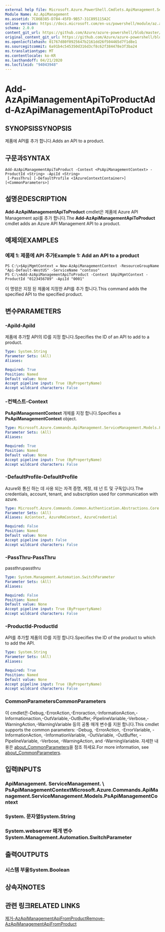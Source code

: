 ```yaml
---
external help file: Microsoft.Azure.PowerShell.Cmdlets.ApiManagement.ServiceManagement.dll-Help.xml
Module Name: Az.ApiManagement
ms.assetid: 7C86B385-D784-45FD-9B57-31C895115A2C
online version: https://docs.microsoft.com/en-us/powershell/module/az.apimanagement/add-azapimanagementapitoproduct
schema: 2.0.0
content_git_url: https://github.com/Azure/azure-powershell/blob/master/src/ApiManagement/ApiManagement/help/Add-AzApiManagementApiToProduct.md
original_content_git_url: https://github.com/Azure/azure-powershell/blob/master/src/ApiManagement/ApiManagement/help/Add-AzApiManagementApiToProduct.md
ms.openlocfilehash: 01767d80f0925647b2161dd26f504465d7f1d8e1
ms.sourcegitcommit: 6a91b4c545350d316d3cf8c62f384478e3f3ba24
ms.translationtype: MT
ms.contentlocale: ko-KR
ms.lasthandoff: 04/21/2020
ms.locfileid: "94043948"
---
```

# <span data-ttu-id="523b9-101">Add-AzApiManagementApiToProduct</span><span class="sxs-lookup"><span data-stu-id="523b9-101">Add-AzApiManagementApiToProduct</span></span>

## <span data-ttu-id="523b9-102">SYNOPSIS</span><span class="sxs-lookup"><span data-stu-id="523b9-102">SYNOPSIS</span></span>
<span data-ttu-id="523b9-103">제품에 API를 추가 합니다.</span><span class="sxs-lookup"><span data-stu-id="523b9-103">Adds an API to a product.</span></span>

## <span data-ttu-id="523b9-104">구문과</span><span class="sxs-lookup"><span data-stu-id="523b9-104">SYNTAX</span></span>

```
Add-AzApiManagementApiToProduct -Context <PsApiManagementContext> -ProductId <String> -ApiId <String>
 [-PassThru] [-DefaultProfile <IAzureContextContainer>] [<CommonParameters>]
```

## <span data-ttu-id="523b9-105">설명은</span><span class="sxs-lookup"><span data-stu-id="523b9-105">DESCRIPTION</span></span>
<span data-ttu-id="523b9-106">**Add-AzApiManagementApiToProduct** cmdlet은 제품에 Azure API Management api를 추가 합니다.</span><span class="sxs-lookup"><span data-stu-id="523b9-106">The **Add-AzApiManagementApiToProduct** cmdlet adds an Azure API Management API to a product.</span></span>

## <span data-ttu-id="523b9-107">예제의</span><span class="sxs-lookup"><span data-stu-id="523b9-107">EXAMPLES</span></span>

### <span data-ttu-id="523b9-108">예제 1: 제품에 API 추가</span><span class="sxs-lookup"><span data-stu-id="523b9-108">Example 1: Add an API to a product</span></span>
```
PS C:\>$ApiMgmtContext = New-AzApiManagementContext -ResourceGroupName "Api-Default-WestUS" -ServiceName "contoso"
PS C:\>Add-AzApiManagementApiToProduct -Context $ApiMgmtContext -ProductId "0123456789" -ApiId "0001"
```

<span data-ttu-id="523b9-109">이 명령은 지정 된 제품에 지정한 API를 추가 합니다.</span><span class="sxs-lookup"><span data-stu-id="523b9-109">This command adds the specified API to the specified product.</span></span>

## <span data-ttu-id="523b9-110">변수</span><span class="sxs-lookup"><span data-stu-id="523b9-110">PARAMETERS</span></span>

### <span data-ttu-id="523b9-111">-ApiId</span><span class="sxs-lookup"><span data-stu-id="523b9-111">-ApiId</span></span>
<span data-ttu-id="523b9-112">제품에 추가할 API의 ID를 지정 합니다.</span><span class="sxs-lookup"><span data-stu-id="523b9-112">Specifies the ID of an API to add to a product.</span></span>

```yaml
Type: System.String
Parameter Sets: (All)
Aliases:

Required: True
Position: Named
Default value: None
Accept pipeline input: True (ByPropertyName)
Accept wildcard characters: False
```

### <span data-ttu-id="523b9-113">-컨텍스트</span><span class="sxs-lookup"><span data-stu-id="523b9-113">-Context</span></span>
<span data-ttu-id="523b9-114">**PsApiManagementContext** 개체를 지정 합니다.</span><span class="sxs-lookup"><span data-stu-id="523b9-114">Specifies a **PsApiManagementContext** object.</span></span>

```yaml
Type: Microsoft.Azure.Commands.ApiManagement.ServiceManagement.Models.PsApiManagementContext
Parameter Sets: (All)
Aliases:

Required: True
Position: Named
Default value: None
Accept pipeline input: True (ByPropertyName)
Accept wildcard characters: False
```

### <span data-ttu-id="523b9-115">-DefaultProfile</span><span class="sxs-lookup"><span data-stu-id="523b9-115">-DefaultProfile</span></span>
<span data-ttu-id="523b9-116">Azure와 통신 하는 데 사용 되는 자격 증명, 계정, 테 넌 트 및 구독입니다.</span><span class="sxs-lookup"><span data-stu-id="523b9-116">The credentials, account, tenant, and subscription used for communication with azure.</span></span>

```yaml
Type: Microsoft.Azure.Commands.Common.Authentication.Abstractions.Core.IAzureContextContainer
Parameter Sets: (All)
Aliases: AzContext, AzureRmContext, AzureCredential

Required: False
Position: Named
Default value: None
Accept pipeline input: False
Accept wildcard characters: False
```

### <span data-ttu-id="523b9-117">-PassThru</span><span class="sxs-lookup"><span data-stu-id="523b9-117">-PassThru</span></span>
<span data-ttu-id="523b9-118">passthru</span><span class="sxs-lookup"><span data-stu-id="523b9-118">passthru</span></span>

```yaml
Type: System.Management.Automation.SwitchParameter
Parameter Sets: (All)
Aliases:

Required: False
Position: Named
Default value: None
Accept pipeline input: True (ByPropertyName)
Accept wildcard characters: False
```

### <span data-ttu-id="523b9-119">-ProductId</span><span class="sxs-lookup"><span data-stu-id="523b9-119">-ProductId</span></span>
<span data-ttu-id="523b9-120">API를 추가할 제품의 ID를 지정 합니다.</span><span class="sxs-lookup"><span data-stu-id="523b9-120">Specifies the ID of the product to which to add the API.</span></span>

```yaml
Type: System.String
Parameter Sets: (All)
Aliases:

Required: True
Position: Named
Default value: None
Accept pipeline input: True (ByPropertyName)
Accept wildcard characters: False
```

### <span data-ttu-id="523b9-121">CommonParameters</span><span class="sxs-lookup"><span data-stu-id="523b9-121">CommonParameters</span></span>
<span data-ttu-id="523b9-122">이 cmdlet은-Debug,-ErrorAction,-Erroraction,-InformationAction,-Informationaction,-OutVariable,-OutBuffer,-PipelineVariable,-Verbose,-WarningAction,-WarningVariable 등의 공통 매개 변수를 지원 합니다.</span><span class="sxs-lookup"><span data-stu-id="523b9-122">This cmdlet supports the common parameters: -Debug, -ErrorAction, -ErrorVariable, -InformationAction, -InformationVariable, -OutVariable, -OutBuffer, -PipelineVariable, -Verbose, -WarningAction, and -WarningVariable.</span></span> <span data-ttu-id="523b9-123">자세한 내용은 [about_CommonParameters](http://go.microsoft.com/fwlink/?LinkID=113216)을 참조 하세요.</span><span class="sxs-lookup"><span data-stu-id="523b9-123">For more information, see [about_CommonParameters](http://go.microsoft.com/fwlink/?LinkID=113216).</span></span>

## <span data-ttu-id="523b9-124">입력</span><span class="sxs-lookup"><span data-stu-id="523b9-124">INPUTS</span></span>

### <span data-ttu-id="523b9-125">ApiManagement. ServiceManagement. \ PsApiManagementContext</span><span class="sxs-lookup"><span data-stu-id="523b9-125">Microsoft.Azure.Commands.ApiManagement.ServiceManagement.Models.PsApiManagementContext</span></span>

### <span data-ttu-id="523b9-126">System. 문자열</span><span class="sxs-lookup"><span data-stu-id="523b9-126">System.String</span></span>

### <span data-ttu-id="523b9-127">System.webserver 매개 변수</span><span class="sxs-lookup"><span data-stu-id="523b9-127">System.Management.Automation.SwitchParameter</span></span>

## <span data-ttu-id="523b9-128">출력</span><span class="sxs-lookup"><span data-stu-id="523b9-128">OUTPUTS</span></span>

### <span data-ttu-id="523b9-129">시스템 부울</span><span class="sxs-lookup"><span data-stu-id="523b9-129">System.Boolean</span></span>

## <span data-ttu-id="523b9-130">상속자</span><span class="sxs-lookup"><span data-stu-id="523b9-130">NOTES</span></span>

## <span data-ttu-id="523b9-131">관련 링크</span><span class="sxs-lookup"><span data-stu-id="523b9-131">RELATED LINKS</span></span>

[<span data-ttu-id="523b9-132">제거-AzApiManagementApiFromProduct</span><span class="sxs-lookup"><span data-stu-id="523b9-132">Remove-AzApiManagementApiFromProduct</span></span>](./Remove-AzApiManagementApiFromProduct.md)


